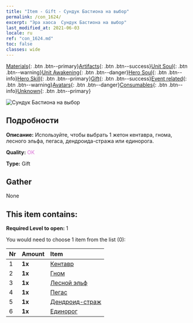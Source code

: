```yaml
---
title: "Item - Gift - Сундук Бастиона на выбор"
permalink: /con_1624/
excerpt: "Эра хаоса  Сундук Бастиона на выбор"
last_modified_at: 2021-06-03
locale: ru
ref: "con_1624.md"
toc: false
classes: wide
---
```

 [Materials](/ItemsRU/){: .btn .btn--primary}[Artifacts](/ItemsRU/Artifacts/){: .btn .btn--success}[Unit Soul](/ItemsRU/UnitSoul/){: .btn .btn--warning}[Unit Awakening](/ItemsRU/UnitAwakening/){: .btn .btn--danger}[Hero Soul](/ItemsRU/HeroSoul/){: .btn .btn--info}[Hero Skill](/ItemsRU/HeroSkill/){: .btn .btn--primary}[Gift](/ItemsRU/Gift/){: .btn .btn--success}[Event related](/ItemsRU/Events/){: .btn .btn--warning}[Avatars](/ItemsRU/Avatars/){: .btn .btn--danger}[Consumables](/ItemsRU/Consumables/){: .btn .btn--info}[Unknown](/ItemsRU/Unknown/){: .btn .btn--primary}

 ![Сундук Бастиона на выбор](/images/t/i_907240.png)

## Подробности
 **Описание:** Используйте, чтобы выбрать 1 жетон кентавра, гнома, лесного эльфа, пегаса, дендроида-стража или единорога.

 **Quality:** <span style="color: #DA70D6">OK</span>

 **Type:** Gift

## Gather

  None

## This item contains:

 **Required Level to open:** 1

 You would need to choose 1 item from the list (0):

  | Nr | Amount |     Item    |
  |:---|:-------|:------------|
  | 1 |  **1x** | [Кентавр](/ItemsRU/unt_199/) |  | 
  | 2 |  **1x** | [Гном](/ItemsRU/unt_200/) |  | 
  | 3 |  **1x** | [Лесной эльф](/ItemsRU/unt_201/) |  | 
  | 4 |  **1x** | [Пегас](/ItemsRU/unt_202/) |  | 
  | 5 |  **1x** | [Дендроид-страж](/ItemsRU/unt_203/) |  | 
  | 6 |  **1x** | [Единорог](/ItemsRU/unt_204/) |  | 
